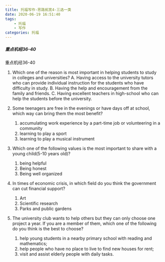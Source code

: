 ```yaml
---
title: 托福写作-思路拓宽4-三选一类
date: 2020-06-19 16:51:40
tags:
    - 托福
    - 写作
categories: 托福
---
```


##### 重点机经36-40

重点机经36-40

1. Which one of the reason is most important in helping students to study in colleges and universities?
    A. Having access to the university tutors who can provide individual instruction for the students who have difficulty in study.
    B. Having the help and encouragement from the family and friends.
    C. Having excellent teachers in high-school who can help the students before the university.

1. Some teenagers are free in the evenings or have days off at school, which way can bring them the most benefit?
    1. accumulating work experience by a part-time job or volunteering in a community
    2. learning to play a sport
    3. learning to play a musical instrument

1. Which one of the following values is the most important to share with a young child(5-10 years old)?
    1. being helpful
    2. Being honest
    3. Being well organized

1. In times of economic crisis, in which field do you think the government can cut financial support?
   1. Art
   2. Scientific research
   3. Parks and public gardens

1. The university club wants to help others but they can only choose one project a year. If you are a member of them, which one of the following do you think is the best to choose?
   1. help young students in a nearby primary school with reading and mathematics;
   2. help people who have no place to live to find new houses for rent;
   3. visit and assist elderly people with daily tasks.
